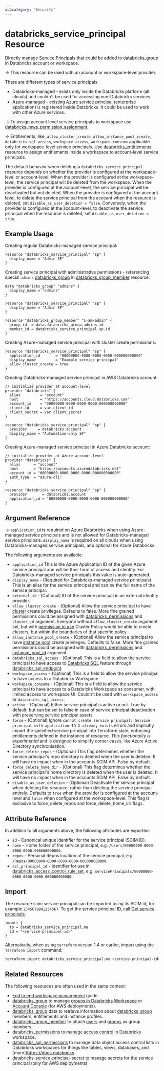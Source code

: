 ```yaml
---
subcategory: "Security"
---
```


# databricks_service_principal Resource

Directly manage [Service Principals](https://docs.databricks.com/administration-guide/users-groups/service-principals.html) that could be added to [databricks_group](group.md) in Databricks account or workspace.

-> This resource can be used with an account or workspace-level provider.

There are different types of service principals:

* Databricks-managed - exists only inside the Databricks platform (all clouds) and couldn't be used for accessing non-Databricks services.
* Azure-managed - existing Azure service principal (enterprise application) is registered inside Databricks.  It could be used to work with other Azure services.

-> To assign account level service principals to workspace use [databricks_mws_permission_assignment](mws_permission_assignment.md).

-> Entitlements, like, `allow_cluster_create`, `allow_instance_pool_create`, `databricks_sql_access`, `workspace_access`, `workspace-consume` applicable only for workspace-level service principals. Use [databricks_entitlements](entitlements.md) resource to assign entitlements inside a workspace to account-level service principals.

The default behavior when deleting a `databricks_service_principal` resource depends on whether the provider is configured at the workspace-level or account-level. When the provider is configured at the workspace-level, the service principal will be deleted from the workspace. When the provider is configured at the account-level, the service principal will be deactivated but not deleted. When the provider is configured at the account level, to delete the service principal from the account when the resource is deleted, set `disable_as_user_deletion = false`. Conversely, when the provider is configured at the account-level, to deactivate the service principal when the resource is deleted, set `disable_as_user_deletion = true`.

## Example Usage

Creating regular Databricks-managed service principal:

```hcl
resource "databricks_service_principal" "sp" {
  display_name = "Admin SP"
}
```

Creating service principal with administrative permissions - referencing special `admins` [databricks_group](../data-sources/group.md) in [databricks_group_member](group_member.md) resource:

```hcl
data "databricks_group" "admins" {
  display_name = "admins"
}

resource "databricks_service_principal" "sp" {
  display_name = "Admin SP"
}

resource "databricks_group_member" "i-am-admin" {
  group_id  = data.databricks_group.admins.id
  member_id = databricks_service_principal.sp.id
}
```

Creating Azure-managed service principal with cluster create permissions:

```hcl
resource "databricks_service_principal" "sp" {
  application_id       = "00000000-0000-0000-0000-000000000000"
  display_name         = "Example service principal"
  allow_cluster_create = true
}
```

Creating Databricks-managed service principal in AWS Databricks account:

```hcl
// initialize provider at account-level
provider "databricks" {
  alias         = "account"
  host          = "https://accounts.cloud.databricks.com"
  account_id    = "00000000-0000-0000-0000-000000000000"
  client_id     = var.client_id
  client_secret = var.client_secret
}

resource "databricks_service_principal" "sp" {
  provider     = databricks.account
  display_name = "Automation-only SP"
}
```

Creating Azure-managed service principal in Azure Databricks account:

```hcl
// initialize provider at Azure account-level
provider "databricks" {
  alias      = "account"
  host       = "https://accounts.azuredatabricks.net"
  account_id = "00000000-0000-0000-0000-000000000000"
  auth_type  = "azure-cli"
}

resource "databricks_service_principal" "sp" {
  provider       = databricks.account
  application_id = "00000000-0000-0000-0000-000000000000"
}
```

## Argument Reference

-> `application_id` is required on Azure Databricks when using Azure-managed service principals and is not allowed for Databricks-managed service principals. `display_name` is required on all clouds when using Databricks-managed service principals, and optional for Azure Databricks.

The following arguments are available:

* `application_id` This is the Azure Application ID of the given Azure service principal and will be their form of access and identity. For Databricks-managed service principals this value is auto-generated.
* `display_name` - (Required for Databricks-managed service principals) This is an alias for the service principal and can be the full name of the service principal.
* `external_id` - (Optional) ID of the service principal in an external identity provider.
* `allow_cluster_create` - (Optional) Allow the service principal to have [cluster](cluster.md) create privileges. Defaults to false. More fine grained permissions could be assigned with [databricks_permissions](permissions.md#Cluster-usage) and `cluster_id` argument. Everyone without `allow_cluster_create` argument set, but with [permission to use](permissions.md#Cluster-Policy-usage) Cluster Policy would be able to create clusters, but within the boundaries of that specific policy.
* `allow_instance_pool_create` - (Optional) Allow the service principal to have [instance pool](instance_pool.md) create privileges. Defaults to false. More fine grained permissions could be assigned with [databricks_permissions](permissions.md#Instance-Pool-usage) and [instance_pool_id](permissions.md#instance_pool_id) argument.
* `databricks_sql_access` - (Optional) This is a field to allow the service principal to have access to [Databricks SQL](https://databricks.com/product/databricks-sql) feature through [databricks_sql_endpoint](sql_endpoint.md).
* `workspace_access` - (Optional) This is a field to allow the service principal to have access to a Databricks Workspace.
* `workspace_consume` - (Optional) This is a field to allow the service principal to have access to a Databricks Workspace as consumer, with limited access to workspace UI.  Couldn't be used with `workspace_access` or `databricks_sql_access`.
* `active` - (Optional) Either service principal is active or not. True by default, but can be set to false in case of service principal deactivation with preserving service principal assets.
* `force` - (Optional) Ignore `cannot create service principal: Service principal with application ID X already exists` errors and implicitly import the specified service principal into Terraform state, enforcing entitlements defined in the instance of resource. _This functionality is experimental_ and is designed to simplify corner cases, like Azure Active Directory synchronisation.
* `force_delete_repos` - (Optional) This flag determines whether the service principal's repo directory is deleted when the user is deleted. It will have no impact when in the accounts SCIM API. False by default.
* `force_delete_home_dir` - (Optional) This flag determines whether the service principal's home directory is deleted when the user is deleted. It will have no impact when in the accounts SCIM API. False by default.
* `disable_as_user_deletion` - (Optional) Deactivate the service principal when deleting the resource, rather than deleting the service principal entirely. Defaults to `true` when the provider is configured at the account-level and `false` when configured at the workspace-level. This flag is exclusive to force_delete_repos and force_delete_home_dir flags. 

## Attribute Reference

In addition to all arguments above, the following attributes are exported:

* `id` - Canonical unique identifier for the service principal (SCIM ID).
* `home` - Home folder of the service principal, e.g. `/Users/00000000-0000-0000-0000-000000000000`.
* `repos` - Personal Repos location of the service principal, e.g. `/Repos/00000000-0000-0000-0000-000000000000`.
* `acl_principal_id` - identifier for use in [databricks_access_control_rule_set](access_control_rule_set.md), e.g. `servicePrincipals/00000000-0000-0000-0000-000000000000`.

## Import

The resource scim service principal can be imported using its SCIM id, for example `2345678901234567`. To get the service principal ID, call [Get service principals](https://docs.databricks.com/dev-tools/api/latest/scim/scim-sp.html#get-service-principals).

```hcl
import {
  to = databricks_service_principal.me
  id = "<service-principal-id>"
}
```

Alternatively, when using `terraform` version 1.4 or earlier, import using the `terraform import` command:

```bash
terraform import databricks_service_principal.me <service-principal-id>
```

## Related Resources

The following resources are often used in the same context:

* [End to end workspace management](../guides/workspace-management.md) guide.
* [databricks_group](group.md) to manage [groups in Databricks Workspace](https://docs.databricks.com/administration-guide/users-groups/groups.html) or [Account Console](https://accounts.cloud.databricks.com/) (for AWS deployments).
* [databricks_group](../data-sources/group.md) data to retrieve information about [databricks_group](group.md) members, entitlements and instance profiles.
* [databricks_group_member](group_member.md) to attach [users](user.md) and [groups](group.md) as group members.
* [databricks_permissions](permissions.md) to manage [access control](https://docs.databricks.com/security/access-control/index.html) in Databricks workspace.
* [databricks_sql_permissions](sql_permissions.md) to manage data object access control lists in Databricks workspaces for things like tables, views, databases, and [more](<https://docs.databricks>.
* [databricks-service-principal-secret](service_principal_secret.md) to manage secrets for the service principal (only for AWS deployments)
